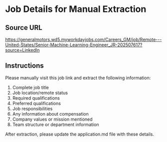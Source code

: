 # Job Details for Manual Extraction

## Source URL
https://generalmotors.wd5.myworkdayjobs.com/Careers_GM/job/Remote---United-States/Senior-Machine-Learning-Engineer_JR-202507617?source=LinkedIn

## Instructions
Please manually visit this job link and extract the following information:
1. Complete job title
2. Job location/remote status
3. Required qualifications
4. Preferred qualifications
5. Job responsibilities
6. Any information about compensation
7. Company values or mission mentioned
8. Team structure or department information

After extraction, please update the application.md file with these details.